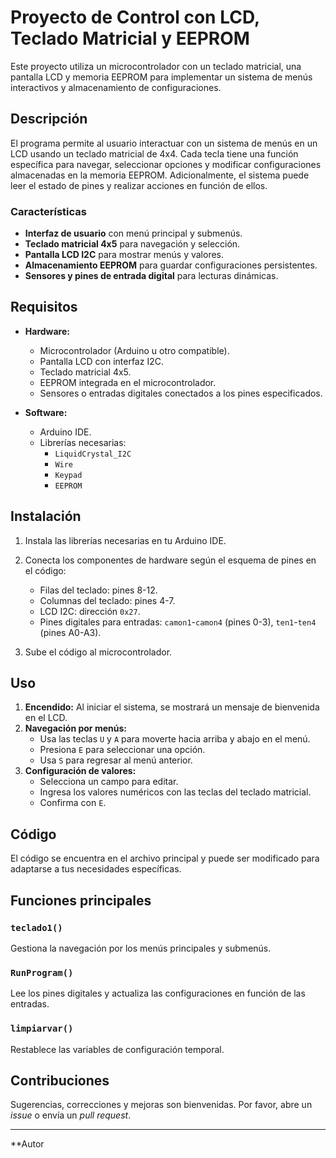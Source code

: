 # Proyecto de Control con LCD, Teclado Matricial y EEPROM

Este proyecto utiliza un microcontrolador con un teclado matricial, una pantalla LCD y memoria EEPROM para implementar un sistema de menús interactivos y almacenamiento de configuraciones.

## Descripción

El programa permite al usuario interactuar con un sistema de menús en un LCD usando un teclado matricial de 4x4. Cada tecla tiene una función específica para navegar, seleccionar opciones y modificar configuraciones almacenadas en la memoria EEPROM. Adicionalmente, el sistema puede leer el estado de pines y realizar acciones en función de ellos.

### Características
- **Interfaz de usuario** con menú principal y submenús.
- **Teclado matricial 4x5** para navegación y selección.
- **Pantalla LCD I2C** para mostrar menús y valores.
- **Almacenamiento EEPROM** para guardar configuraciones persistentes.
- **Sensores y pines de entrada digital** para lecturas dinámicas.

## Requisitos

- **Hardware:**
  - Microcontrolador (Arduino u otro compatible).
  - Pantalla LCD con interfaz I2C.
  - Teclado matricial 4x5.
  - EEPROM integrada en el microcontrolador.
  - Sensores o entradas digitales conectados a los pines especificados.

- **Software:**
  - Arduino IDE.
  - Librerías necesarias:
    - `LiquidCrystal_I2C`
    - `Wire`
    - `Keypad`
    - `EEPROM`

## Instalación

1. Instala las librerías necesarias en tu Arduino IDE.
2. Conecta los componentes de hardware según el esquema de pines en el código:
   - Filas del teclado: pines 8-12.
   - Columnas del teclado: pines 4-7.
   - LCD I2C: dirección `0x27`.
   - Pines digitales para entradas: `camon1`-`camon4` (pines 0-3), `ten1`-`ten4` (pines A0-A3).

3. Sube el código al microcontrolador.

## Uso

1. **Encendido:** Al iniciar el sistema, se mostrará un mensaje de bienvenida en el LCD.
2. **Navegación por menús:**
   - Usa las teclas `U` y `A` para moverte hacia arriba y abajo en el menú.
   - Presiona `E` para seleccionar una opción.
   - Usa `S` para regresar al menú anterior.
3. **Configuración de valores:**
   - Selecciona un campo para editar.
   - Ingresa los valores numéricos con las teclas del teclado matricial.
   - Confirma con `E`.

## Código

El código se encuentra en el archivo principal y puede ser modificado para adaptarse a tus necesidades específicas.

## Funciones principales

### `teclado1()`
Gestiona la navegación por los menús principales y submenús.

### `RunProgram()`
Lee los pines digitales y actualiza las configuraciones en función de las entradas.

### `limpiarvar()`
Restablece las variables de configuración temporal.

## Contribuciones

Sugerencias, correcciones y mejoras son bienvenidas. Por favor, abre un *issue* o envía un *pull request*.

---

**Autor
